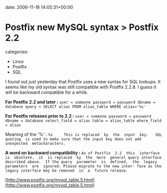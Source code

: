 


date: 2006-11-18 14:05:31+00:00


# Postfix new MySQL syntax > Postfix 2.2

categories:
- Linux
- Postfix
- SQL


I found out just yesterday that Postfix uses a new syntax for SQL lookups.
It seems like my old syntax was still compatible with Postfix 2.2.8.
I guess it will be backward compatible for a while.



**For Postfix 2.2 and later :**
`user = someone
password = password
dbname = database
query = SELECT alias FROM alias_table WHERE alias='%s'`

**For Postfix releases prior to 2.2 :**
`user = someone
password = password
dbname = database
select_field = alias
table = alias_table
where_field = alias`

Meaning of the '%' :
`%s     This is replaced  by  the  input  key.   SQL
                     quoting  is used to make sure that the input
                     key does not add unexpected  metacharacters.`

**A word on backward compatibility :**
`As of Postfix  2.2  this  interface  is  obsolete,  it  is
       replaced  by  the  more  general query interface described
       above.  If the query  parameter  is  defined,  the  legacy
       parameters  are  ignored. Please migrate to the new inter-
       face as the legacy interface may be removed  in  a  future
       release.`

[http://www.postfix.org/mysql_table.5.html](http://www.postfix.org/mysql_table.5.html)
